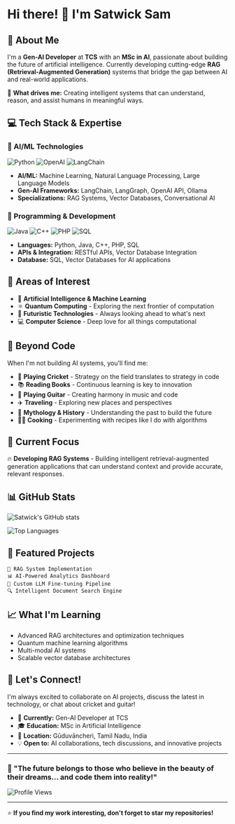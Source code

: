 # Hi there! 👋 I'm Satwick Sam

## 🚀 About Me

I'm a **Gen-AI Developer** at **TCS** with an **MSc in AI**, passionate about building the future of artificial intelligence. Currently developing cutting-edge **RAG (Retrieval-Augmented Generation)** systems that bridge the gap between AI and real-world applications.

🎯 **What drives me:** Creating intelligent systems that can understand, reason, and assist humans in meaningful ways.

## 💻 Tech Stack & Expertise

### 🧠 AI/ML Technologies
![Python](https://img.shields.io/badge/-Python-3776AB?style=flat-square&logo=Python&logoColor=white)
![OpenAI](https://img.shields.io/badge/-OpenAI-412991?style=flat-square&logo=OpenAI&logoColor=white)
![LangChain](https://img.shields.io/badge/-LangChain-1C3C3C?style=flat-square&logo=chainlink&logoColor=white)

- **AI/ML:** Machine Learning, Natural Language Processing, Large Language Models
- **Gen-AI Frameworks:** LangChain, LangGraph, OpenAI API, Ollama
- **Specializations:** RAG Systems, Vector Databases, Conversational AI

### 🔧 Programming & Development
![Java](https://img.shields.io/badge/-Java-ED8B00?style=flat-square&logo=openjdk&logoColor=white)
![C++](https://img.shields.io/badge/-C++-00599C?style=flat-square&logo=c%2B%2B&logoColor=white)
![PHP](https://img.shields.io/badge/-PHP-777BB4?style=flat-square&logo=php&logoColor=white)
![SQL](https://img.shields.io/badge/-SQL-4479A1?style=flat-square&logo=mysql&logoColor=white)

- **Languages:** Python, Java, C++, PHP, SQL
- **APIs & Integration:** RESTful APIs, Vector Database Integration
- **Database:** SQL, Vector Databases for AI applications

## 🔬 Areas of Interest

- 🤖 **Artificial Intelligence & Machine Learning**
- ⚛️ **Quantum Computing** - Exploring the next frontier of computation
- 🚀 **Futuristic Technologies** - Always looking ahead to what's next
- 💻 **Computer Science** - Deep love for all things computational

## 🎨 Beyond Code

When I'm not building AI systems, you'll find me:

- 🏏 **Playing Cricket** - Strategy on the field translates to strategy in code
- 📚 **Reading Books** - Continuous learning is key to innovation
- 🎸 **Playing Guitar** - Creating harmony in music and code
- ✈️ **Traveling** - Exploring new places and perspectives
- 🏺 **Mythology & History** - Understanding the past to build the future
- 👨‍🍳 **Cooking** - Experimenting with recipes like I do with algorithms

## 🎯 Current Focus

🔥 **Developing RAG Systems** - Building intelligent retrieval-augmented generation applications that can understand context and provide accurate, relevant responses.

## 📊 GitHub Stats

![Satwick's GitHub stats](https://github-readme-stats.vercel.app/api?username=satwicksam&show_icons=true&theme=radical)

![Top Languages](https://github-readme-stats.vercel.app/api/top-langs/?username=satwicksam&layout=compact&theme=radical)

## 🌟 Featured Projects

<!-- Add your top projects here -->
```
🤖 RAG System Implementation
📊 AI-Powered Analytics Dashboard  
🧠 Custom LLM Fine-tuning Pipeline
🔍 Intelligent Document Search Engine
```

## 📈 What I'm Learning

- Advanced RAG architectures and optimization techniques
- Quantum machine learning algorithms
- Multi-modal AI systems
- Scalable vector database architectures

## 🤝 Let's Connect!

I'm always excited to collaborate on AI projects, discuss the latest in technology, or chat about cricket and guitar!

- 💼 **Currently:** Gen-AI Developer at TCS
- 🎓 **Education:** MSc in Artificial Intelligence
- 📍 **Location:** Gūduvāncheri, Tamil Nadu, India
- 💡 **Open to:** AI collaborations, tech discussions, and innovative projects

---

### 🔮 "The future belongs to those who believe in the beauty of their dreams... and code them into reality!" 

![Profile Views](https://komarev.com/ghpvc/?username=satwicksam&color=brightgreen)

---

⭐ **If you find my work interesting, don't forget to star my repositories!**
